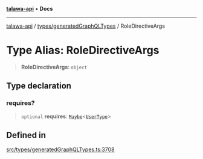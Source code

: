 [**talawa-api**](../../../README.md) • **Docs**

***

[talawa-api](../../../modules.md) / [types/generatedGraphQLTypes](../README.md) / RoleDirectiveArgs

# Type Alias: RoleDirectiveArgs

> **RoleDirectiveArgs**: `object`

## Type declaration

### requires?

> `optional` **requires**: [`Maybe`](Maybe.md)\<[`UserType`](UserType.md)\>

## Defined in

[src/types/generatedGraphQLTypes.ts:3708](https://github.com/PalisadoesFoundation/talawa-api/blob/3bacbf38707ebd3e3e5f1bc5b4cc7aa3b2adc169/src/types/generatedGraphQLTypes.ts#L3708)
